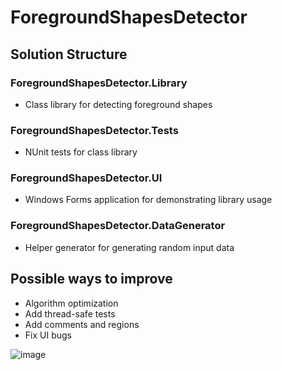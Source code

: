 # ForegroundShapesDetector

## Solution Structure

### ForegroundShapesDetector.Library

- Class library for detecting foreground shapes

### ForegroundShapesDetector.Tests

- NUnit tests for class library

### ForegroundShapesDetector.UI

- Windows Forms application for demonstrating library usage

### ForegroundShapesDetector.DataGenerator

- Helper generator for generating random input data


## Possible ways to improve

- Algorithm optimization
- Add thread-safe tests
- Add comments and regions
- Fix UI bugs

![image](https://user-images.githubusercontent.com/80807793/221529890-70e38c38-1b4c-4f10-8e3a-a59eb28cf010.png)
